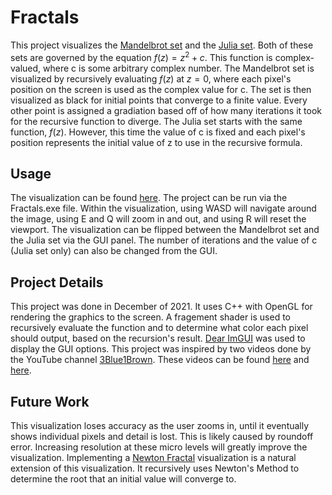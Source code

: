 # Fractals
This project visualizes the <a href=https://en.wikipedia.org/wiki/Mandelbrot_set>Mandelbrot set</a> and the <a href=https://en.wikipedia.org/wiki/Julia_set>Julia set</a>. Both of these sets are governed by the equation $f(z)=z^2+c$. This function is complex-valued, where c is some arbitrary complex number. The Mandelbrot set is visualized by recursively evaluating $f(z)$ at $z=0$, where each pixel's position on the screen is used as the complex value for c. The set is then visualized as black for initial points that converge to a finite value. Every other point is assigned a gradiation based off of how many iterations it took for the recursive function to diverge. The Julia set starts with the same function, $f(z)$. However, this time the value of c is fixed and each pixel's position represents the initial value of z to use in the recursive formula.

## Usage
The visualization can be found <a href=https://github.com/AstrosBoy15/Fractals/releases/tag/Release>here</a>. The project can be run via the Fractals.exe file. Within the visualization, using WASD will navigate around the image, using E and Q will zoom in and out, and using R will reset the viewport. The visualization can be flipped between the Mandelbrot set and the Julia set via the GUI panel. The number of iterations and the value of c (Julia set only) can also be changed from the GUI.

## Project Details
This project was done in December of 2021. It uses C++ with OpenGL for rendering the graphics to the screen. A fragement shader is used to recursively evaluate the function and to determine what color each pixel should output, based on the recursion's result. <a href=https://github.com/ocornut/imgui>Dear ImGUI</a> was used to display the GUI options. This project was inspired by two videos done by the YouTube channel <a href=https://www.youtube.com/@3blue1brown>3Blue1Brown</a>. These videos can be found <a href=https://youtu.be/-RdOwhmqP5s>here</a> and <a href=https://youtu.be/LqbZpur38nw>here</a>.

## Future Work
This visualization loses accuracy as the user zooms in, until it eventually shows individual pixels and detail is lost. This is likely caused by roundoff error. Increasing resolution at these micro levels will greatly improve the visualization. Implementing a <a href=https://en.wikipedia.org/wiki/Newton_fractal>Newton Fractal</a> visualization is a natural extension of this visualization. It recursively uses Newton's Method to determine the root that an initial value will converge to.
